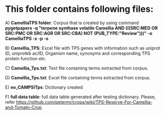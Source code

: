 # This folder contains following files:

A) **CamelliaTPS folder**: Corpus that is created by using command **pygetpapers -q "terpene synthase volatile Camellia AND (((SRC:MED OR SRC:PMC OR SRC:AGR OR SRC:CBA) NOT (PUB_TYPE:"Review")))" -o CamelliaTPS -x -p -s**

B) **Camellia_TPS**: Excel file with TPS genes with information such as uniprot ID, uniprotkb ac/ID, Organism name, synonyms and corresponding TPS protein function etc.

C) **Camellia_Tps.txt**: Text file containing terms extracted from corpus.

D) **Camellia_Tps.txt**: Excel file containing terms extracted from corpus.

E) **eo_CAMPSITps**: Dictionary created 

F) **full data table**: full data table generated after testing dictionary. Please, refer https://github.com/petermr/crops/wiki/TPS-Reserve-For-Camellia-and-Tomato-Crop

